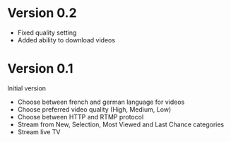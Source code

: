 # Version 0.2

* Fixed quality setting
* Added ability to download videos

# Version 0.1

Initial version

* Choose between french and german language for videos
* Choose preferred video quality (High, Medium, Low)
* Choose between HTTP and RTMP protocol
* Stream from New, Selection, Most Viewed and Last Chance categories
* Stream live TV
